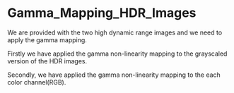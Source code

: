 # Gamma_Mapping_HDR_Images
We are provided with the two high dynamic range images and we need to apply the gamma mapping.

Firstly we have applied the gamma non-linearity mapping to the grayscaled version of the HDR images.

Secondly, we have applied the gamma non-linearity mapping to the each color channel(RGB).
